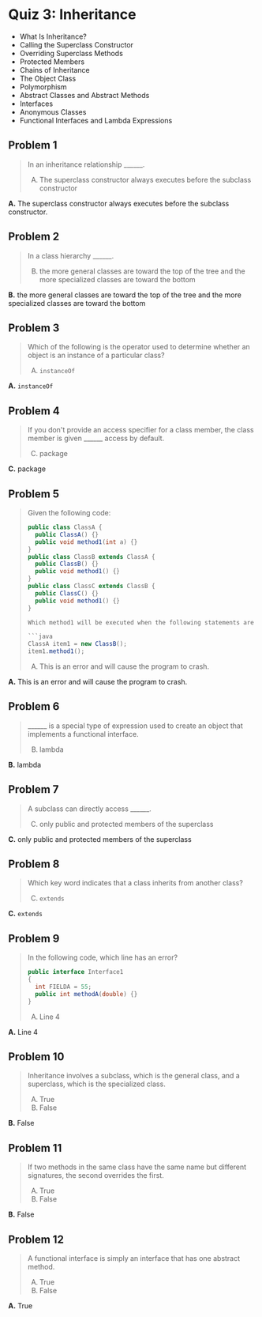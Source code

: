 <style type="text/css">ol { list-style-type: upper-alpha; }</style>

# Quiz 3: Inheritance

- What Is Inheritance?
- Calling the Superclass Constructor
- Overriding Superclass Methods
- Protected Members
- Chains of Inheritance
- The Object Class
- Polymorphism
- Abstract Classes and Abstract Methods
- Interfaces
- Anonymous Classes
- Functional Interfaces and Lambda Expressions

## Problem 1

> In an inheritance relationship ______.
>
> 1.  The superclass constructor always executes before the subclass constructor

**A.** The superclass constructor always executes before the subclass constructor.

## Problem 2

> In a class hierarchy ______.
>
> 2.  the more general classes are toward the top of the tree and the more
      specialized classes are toward the bottom

**B.** the more general classes are toward the top of the tree and the more
       specialized classes are toward the bottom

## Problem 3

> Which of the following is the operator used to determine whether an object is
  an instance of a particular class?
>
> 1.  `instanceOf`

**A.** `instanceOf`

## Problem 4

> If you don't provide an access specifier for a class member, the class member
  is given ______ access by default.
>
> 3.  package

**C.** package

## Problem 5

> Given the following code:
>
> ```java
> public class ClassA {
>   public ClassA() {}
>   public void method1(int a) {}
> }
> public class ClassB extends ClassA {
>   public ClassB() {}
>   public void method1() {}
> }
> public class ClassC extends ClassB {
>   public ClassC() {}
>   public void method1() {}
> }
>
> Which method1 will be executed when the following statements are executed?
>
> ```java
> ClassA item1 = new ClassB();
> item1.method1();
> ```
>
> 1.  This is an error and will cause the program to crash.

**A.** This is an error and will cause the program to crash.

## Problem 6

> ______ is a special type of expression used to create an object that
  implements a functional interface.
>
> 2.  lambda

**B.** lambda

## Problem 7

> A subclass can directly access ______.
>
> 3.  only public and protected members of the superclass

**C.** only public and protected members of the superclass

## Problem 8

> Which key word indicates that a class inherits from another class?
>
> 3.  `extends`

**C.** `extends`

## Problem 9

> In the following code, which line has an error?
>
> ```java
> public interface Interface1
> {
>   int FIELDA = 55;
>   public int methodA(double) {}
> }
> ```
>
> 1.  Line 4

**A.** Line 4

## Problem 10

> Inheritance involves a subclass, which is the general class, and a superclass,
  which is the specialized class.
>
> 1.  True
> 1.  False

**B.** False

## Problem 11

> If two methods in the same class have the same name but different signatures,
  the second overrides the first.
>
> 1.  True
> 1.  False

**B.** False

## Problem 12

> A functional interface is simply an interface that has one abstract method.
>
> 1.  True
> 1.  False

**A.** True
